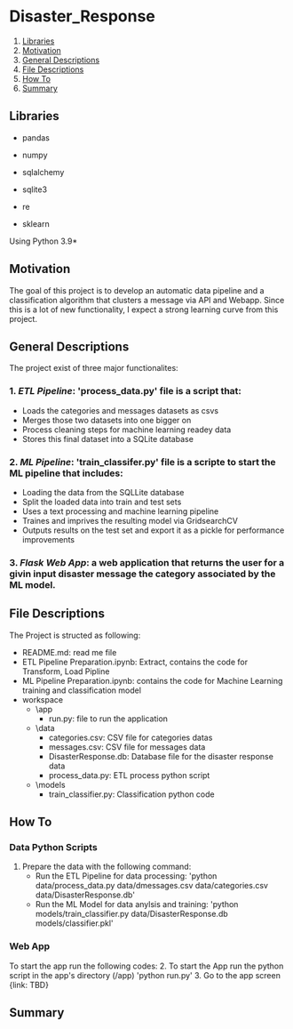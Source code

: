 # Disaster_Response

1. [Libraries](#libraries)
2. [Motivation](#motivation)
3. [General Descriptions](#generaldescriptions)
4. [File Descriptions](#filedescriptions)
5. [How To](#howto)
6. [Summary](#summary)

## Libraries <a name="libraries"></a>
+ pandas
+ numpy
+ sqlalchemy
+ sqlite3

+ re
+ sklearn

Using Python 3.9*

## Motivation <a name="motivation"></a>
The goal of this project is to develop an automatic data pipeline and a classification algorithm that clusters a message via API and Webapp. 
Since this is a lot of new functionality, I expect a strong learning curve from this project.

## General Descriptions <a name="generaldescriptions"></a>
The project exist of three major functionalites:

### 1. *ETL Pipeline*: 'process_data.py' file is a script that:
+ Loads the categories and messages datasets as csvs
+ Merges those two datasets into one bigger on
+ Process cleaning steps for machine learning readey data 
+ Stores this final dataset into a SQLite database

### 2. *ML Pipeline*: 'train_classifer.py' file is a scripte to start the ML pipeline that includes:
+ Loading the data from the SQLLite database
+ Split the loaded data into train and test sets
+ Uses a text processing and machine learning pipeline
+ Traines and imprives the resulting model via GridsearchCV
+ Outputs results on the test set and export it as a pickle for performance improvements

### 3. *Flask Web App*: a web application that returns the user for a givin input disaster message the category associated by the ML model.

## File Descriptions <a name="filedescriptions"></a>
The Project is structed as following:
+ README.md: read me file
+ ETL Pipeline Preparation.ipynb: Extract, contains the code for Transform, Load Pipline
+ ML Pipeline Preparation.ipynb: contains the code for Machine Learning training and classification model
+ workspace 
    - \app
        + run.py: file to run the application
    + \data
        + categories.csv: CSV file for categories datas
        + messages.csv: CSV file for messages data
        + DisasterResponse.db: Database file for the disaster response data
        + process_data.py: ETL process python script
    + \models
        + train_classifier.py: Classification python code 

## How To <a name="howto"></a>

 ### Data Python Scripts 
 1. Prepare the data with the following command:
    - Run the ETL Pipeline for data processing: 'python data/process_data.py data/dmessages.csv data/categories.csv data/DisasterResponse.db'
    - Run the ML Model for data anylsis and training: 'python models/train_classifier.py data/DisasterResponse.db models/classifier.pkl'

 ### Web App
To start the app run the following codes:
2. To start the App run the python script in the app's directory (/app) 'python run.py'
3. Go to the app screen {link: TBD}

## Summary <a name="summary"></a>
